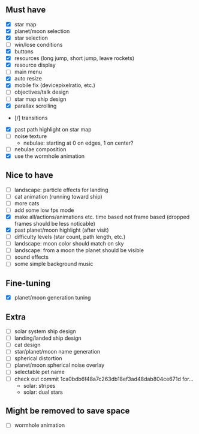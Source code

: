 ## Must have
- [x] star map
- [x] planet/moon selection
- [x] star selection
- [ ] win/lose conditions
- [x] buttons
- [x] resources (long jump, short jump, leave rockets)
- [x] resource display
- [ ] main menu
- [x] auto resize
- [x] mobile fix (devicepixelratio, etc.)
- [ ] objectives/talk design
- [ ] star map ship design
- [x] parallax scrolling
- [/] transitions
- [x] past path highlight on star map
- [ ] noise texture
  - nebulae: starting at 0 on edges, 1 on center?
- [ ] nebulae composition
- [x] use the wormhole animation

## Nice to have
- [ ] landscape: particle effects for landing
- [ ] cat animation (running toward ship)
- [ ] more cats
- [ ] add some low fps mode
- [x] make all/actions/animations etc. time based not frame based (dropped frames should be less noticable)
- [x] past planet/moon highlight (after visit)
- [ ] difficulty levels (star count, path length, etc.)
- [ ] landscape: moon color should match on sky
- [ ] landscape: from a moon the planet should be visible
- [ ] sound effects
- [ ] some simple background music

## Fine-tuning
- [x] planet/moon generation tuning

## Extra
- [ ] solar system ship design
- [ ] landing/landed ship design
- [ ] cat design
- [ ] star/planet/moon name generation
- [ ] spherical distortion
- [ ] planet/moon spherical noise overlay
- [ ] selectable pet name
- [ ] check out commit 1ca0bdb6f48a7c263db18ef3ad48dab804ce671d for...
  - solar: stripes
  - solar: dual stars

## Might be removed to save space
- [ ] wormhole animation
